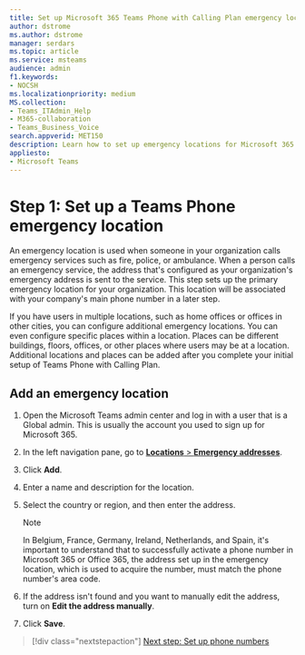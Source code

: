 ```yaml
---
title: Set up Microsoft 365 Teams Phone with Calling Plan emergency locations
author: dstrome 
ms.author: dstrome
manager: serdars
ms.topic: article
ms.service: msteams
audience: admin
f1.keywords:
- NOCSH
ms.localizationpriority: medium
MS.collection: 
- Teams_ITAdmin_Help
- M365-collaboration
- Teams_Business_Voice
search.appverid: MET150
description: Learn how to set up emergency locations for Microsoft 365 Teams Phone with Calling Plan.
appliesto: 
- Microsoft Teams
---
```


# Step 1: Set up a Teams Phone emergency location

An emergency location is used when someone in your organization calls emergency services such as fire, police, or ambulance. When a person calls an emergency service, the address that's configured as your organization's emergency address is sent to the service. This step sets up the primary emergency location for your organization. This location will be associated with your company's main phone number in a later step.

If you have users in multiple locations, such as home offices or offices in other cities, you can configure additional emergency locations. You can even configure specific places within a location. Places can be different buildings, floors, offices, or other places where users may be at a location. Additional locations and places can be added after you complete your initial setup of Teams Phone with Calling Plan.

## Add an emergency location

1. Open the Microsoft Teams admin center and log in with a user that is a Global admin. This is usually the account you used to sign up for Microsoft 365.
2. In the left navigation pane, go to <a href="https://admin.teams.microsoft.com/locations" target="_blank">**Locations** > **Emergency addresses**</a>.
3. Click **Add**.
4. Enter a name and description for the location.
5. Select the country or region, and then enter the address.

   > [!NOTE]
   > In Belgium, France, Germany, Ireland, Netherlands, and Spain, it's important to understand that to successfully activate a phone number in Microsoft 365 or Office 365, the address set up in the emergency location, which is used to acquire the number, must match the phone number's area code.

6. If the address isn't found and you want to manually edit the address, turn on **Edit the address manually**.
7. Click **Save**.

> [!div class="nextstepaction"]
> [Next step: Set up phone numbers](set-up-phone-numbers.md)

